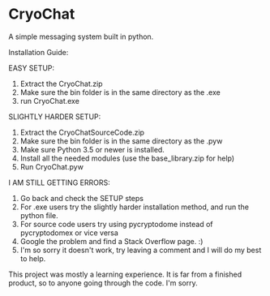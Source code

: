 # CryoChat
A simple messaging system built in python.

Installation Guide:

EASY SETUP:
1. Extract the CryoChat.zip
2. Make sure the bin folder is in the same directory as the .exe
3. run CryoChat.exe

SLIGHTLY HARDER SETUP:
1. Extract the CryoChatSourceCode.zip
2. Make sure the bin folder is in the same directory as the .pyw
3. Make sure Python 3.5 or newer is installed.
4. Install all the needed modules (use the base_library.zip for help)
5. Run CryoChat.pyw


I AM STILL GETTING ERRORS:
1. Go back and check the SETUP steps
2. For .exe users try the slightly harder installation method, and run the python file.
3. For source code users try using pycryptodome instead of pycryptodomex or vice versa
4. Google the problem and find a Stack Overflow page. :)
5. I'm so sorry it doesn't work, try leaving a comment and I will do my best to help.

This project was mostly a learning experience. It is far from a finished product, so to anyone going through the code. I'm sorry.
